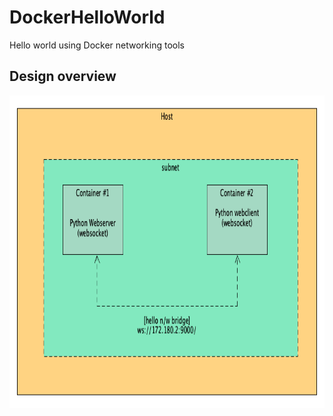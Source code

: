 # DockerHelloWorld

Hello world using Docker networking tools

## Design overview
<!---
![design overview](https://github.com/Sunhick/DockerHelloWorld/blob/design/images/docker.png)
-->

<img src="https://github.com/Sunhick/DockerHelloWorld/blob/design/images/docker.png" width="800" height="500">

